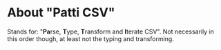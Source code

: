 # About "Patti CSV" 
Stands for: "**Pa**rse, **T**ype, **T**ransform and **I**terate CSV". Not necessarily in this order though, at least not the typing and transforming.
